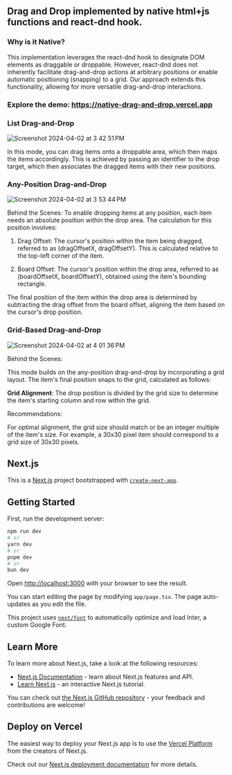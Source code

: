 ## Drag and Drop implemented by native html+js functions and react-dnd hook.

### Why is it Native?
This implementation leverages the react-dnd hook to designate DOM elements as draggable or droppable. However, react-dnd does not inherently facilitate drag-and-drop actions at arbitrary positions or enable automatic positioning (snapping) to a grid. Our approach extends this functionality, allowing for more versatile drag-and-drop interactions.


### Explore the demo: https://native-drag-and-drop.vercel.app

### List Drag-and-Drop
![Screenshot 2024-04-02 at 3 42 51 PM](https://github.com/WhosthatAoli/Native-Drag-Drop/assets/54309838/e497371c-f292-49fb-aa25-28329fe24692)

In this mode, you can drag items onto a droppable area, which then maps the items accordingly. This is achieved by passing an identifier to the drop target, which then associates the dragged items with their new positions.

### Any-Position Drag-and-Drop
![Screenshot 2024-04-02 at 3 53 44 PM](https://github.com/WhosthatAoli/Native-Drag-Drop/assets/54309838/bb7ea30b-ceb5-4309-b83a-39ec1df55be6)

Behind the Scenes:
To enable dropping items at any position, each item needs an absolute position within the drop area. The calculation for this position involves:

1. Drag Offset: The cursor's position within the item being dragged, referred to as (dragOffsetX, dragOffsetY). This is calculated relative to the top-left corner of the item.

2. Board Offset: The cursor's position within the drop area, referred to as (boardOffsetX, boardOffsetY), obtained using the item's bounding rectangle.

The final position of the item within the drop area is determined by subtracting the drag offset from the board offset, aligning the item based on the cursor's drop position.


### Grid-Based Drag-and-Drop
![Screenshot 2024-04-02 at 4 01 36 PM](https://github.com/WhosthatAoli/Native-Drag-Drop/assets/54309838/98a6636e-45b6-4d42-aafc-ce6af1e9b218)

Behind the Scenes:

This mode builds on the any-position drag-and-drop by incorporating a grid layout. The item's final position snaps to the grid, calculated as follows:

**Grid Alignment**: 
The drop position is divided by the grid size to determine the item's starting column and row within the grid.

Recommendations:

For optimal alignment, the grid size should match or be an integer multiple of the item's size. For example, a 30x30 pixel item should correspond to a grid size of 30x30 pixels.




## Next.js

This is a [Next.js](https://nextjs.org/) project bootstrapped with [`create-next-app`](https://github.com/vercel/next.js/tree/canary/packages/create-next-app).

## Getting Started

First, run the development server:

```bash
npm run dev
# or
yarn dev
# or
pnpm dev
# or
bun dev
```

Open [http://localhost:3000](http://localhost:3000) with your browser to see the result.

You can start editing the page by modifying `app/page.tsx`. The page auto-updates as you edit the file.

This project uses [`next/font`](https://nextjs.org/docs/basic-features/font-optimization) to automatically optimize and load Inter, a custom Google Font.

## Learn More

To learn more about Next.js, take a look at the following resources:

- [Next.js Documentation](https://nextjs.org/docs) - learn about Next.js features and API.
- [Learn Next.js](https://nextjs.org/learn) - an interactive Next.js tutorial.

You can check out [the Next.js GitHub repository](https://github.com/vercel/next.js/) - your feedback and contributions are welcome!

## Deploy on Vercel

The easiest way to deploy your Next.js app is to use the [Vercel Platform](https://vercel.com/new?utm_medium=default-template&filter=next.js&utm_source=create-next-app&utm_campaign=create-next-app-readme) from the creators of Next.js.

Check out our [Next.js deployment documentation](https://nextjs.org/docs/deployment) for more details.
